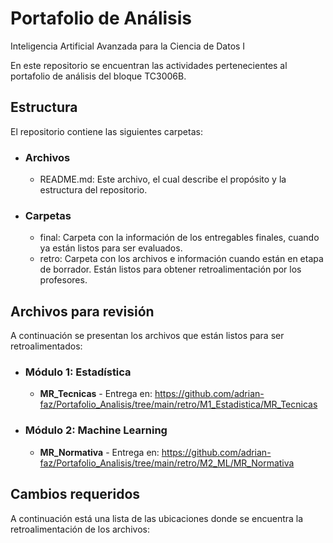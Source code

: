 # Portafolio de Análisis
Inteligencia Artificial Avanzada para la Ciencia de Datos I

En este repositorio se encuentran las actividades pertenecientes al portafolio de análisis del bloque TC3006B.

## Estructura
El repositorio contiene las siguientes carpetas:

* ### **Archivos**
  * README.md: Este archivo, el cual describe el propósito y la estructura del repositorio.  
* ### **Carpetas**
   * final: Carpeta con la información de los entregables finales, cuando ya están listos para ser evaluados.
   * retro: Carpeta con los archivos e información cuando están en etapa de borrador. Están listos para obtener retroalimentación por los profesores.

## Archivos para revisión
A continuación se presentan los archivos que están listos para ser retroalimentados: 

* ### Módulo 1: Estadística
   * **MR_Tecnicas** - Entrega en: https://github.com/adrian-faz/Portafolio_Analisis/tree/main/retro/M1_Estadistica/MR_Tecnicas
     
* ### Módulo 2: Machine Learning
   * **MR_Normativa** - Entrega en: https://github.com/adrian-faz/Portafolio_Analisis/tree/main/retro/M2_ML/MR_Normativa



## Cambios requeridos 
A continuación está una lista de las ubicaciones donde se encuentra la retroalimentación de los archivos: 

